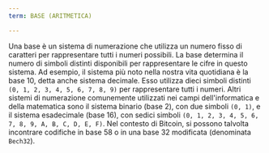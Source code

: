 ```yaml
---
term: BASE (ARITMETICA)

---
```

Una base è un sistema di numerazione che utilizza un numero fisso di caratteri per rappresentare tutti i numeri possibili. La base determina il numero di simboli distinti disponibili per rappresentare le cifre in questo sistema. Ad esempio, il sistema più noto nella nostra vita quotidiana è la base 10, detta anche sistema decimale. Esso utilizza dieci simboli distinti `(0, 1, 2, 3, 4, 5, 6, 7, 8, 9)` per rappresentare tutti i numeri. Altri sistemi di numerazione comunemente utilizzati nei campi dell'informatica e della matematica sono il sistema binario (base 2), con due simboli `(0, 1)`, e il sistema esadecimale (base 16), con sedici simboli `(0, 1, 2, 3, 4, 5, 6, 7, 8, 9, A, B, C, D, E, F)`. Nel contesto di Bitcoin, si possono talvolta incontrare codifiche in base 58 o in una base 32 modificata (denominata `Bech32`).